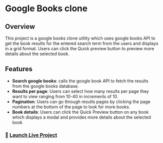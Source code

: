# Google Books clone

## Overview

This project is a google books clone utility which uses google books API to get the book results for the entered search term from the users and displays in a grid format. Users can click the Quick preview button to preview more details about the selected book.

## Features

- **Search google books**: calls the google book API to fetch the results from the google books database.
- **Results per page**: Users can select how many results per page they want to view ranging from 10-40 in increments of 10.
- **Pagination**: Users can go through results pages by clicking the page numbers at the bottom of the page to look for more books.
- **Book details**: Users can click the Quick Preview button on any book which displays a modal and provides more details about the selected book

### 🚀 [Launch Live Project](https://google-books-bice.vercel.app/)
